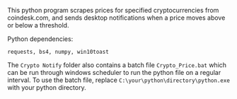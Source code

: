 This python program scrapes prices for specified cryptocurrencies from coindesk.com, and sends desktop notifications when a price moves above or below a threshold.

Python dependencies:

`requests, bs4, numpy, win10toast`

The `Crypto Notify` folder also contains a batch file `Crypto_Price.bat` which can be run through windows scheduler to run the python file on a regular interval.
To use the batch file, replace `C:\your\python\directory\python.exe` with your python directory.
